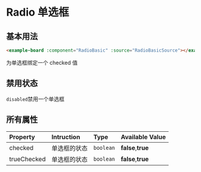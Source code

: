 # Radio 单选框

## 基本用法

```html
<example-board :component="RadioBasic" :source="RadioBasicSource"></example-board>
```

为单选框绑定一个 checked 值
<example-board :component="RadioBasic" :source="RadioBasicSource"></example-board>

## 禁用状态

`disabled`禁用一个单选框
<example-board :component="RadioDisabled" :source="RadioDisabledSource"></example-board>

## 所有属性

| Property    | Intruction   | Type      | Available Value    |
| :---------- | :----------- | :-------- | :----------------- |
| checked     | 单选框的状态 | `boolean` | **false**,**true** |
| trueChecked | 单选框的状态 | `boolean` | **false**,**true** |

<script>

import RadioBasic from 'docs/examples/form/radio/radioBasic';
import RadioBasicSource from 'docs/examples/form/radio/RadioBasic.txt';
import RadioDisabled from 'docs/examples/form/radio/radioDisabled';
import RadioDisabledSource from 'docs/examples/form/radio/RadioDisabled.txt';
export default {
  data() {
    return {
      RadioBasic,
      RadioBasicSource,
      RadioDisabled,
      RadioDisabledSource,
    }
  }
}
</script>
